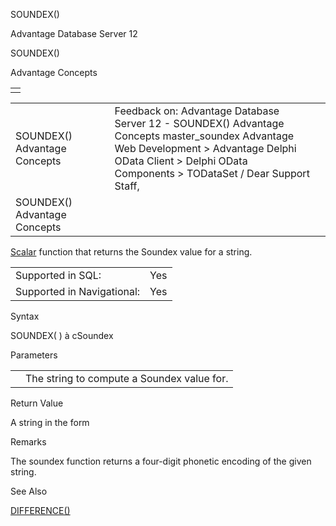 SOUNDEX()




Advantage Database Server 12  

SOUNDEX()

Advantage Concepts

|  |
| --- |
|  |

|  |  |  |  |  |
| --- | --- | --- | --- | --- |
| SOUNDEX()  Advantage Concepts |  |  | Feedback on: Advantage Database Server 12 - SOUNDEX() Advantage Concepts master\_soundex Advantage Web Development > Advantage Delphi OData Client > Delphi OData Components > TODataSet / Dear Support Staff, |  |
| SOUNDEX()  Advantage Concepts |  |  |  |  |

[Scalar](master_supported_scalar_functions.htm) function that returns the Soundex value for a string.

|  |  |
| --- | --- |
| Supported in SQL: | Yes |
| Supported in Navigational: | Yes |

Syntax

SOUNDEX( <cStr> ) à cSoundex

Parameters

|  |  |
| --- | --- |
| <cStr> | The string to compute a Soundex value for. |

Return Value

A string in the form <letter><digit><digit><digit>

Remarks

The soundex function returns a four-digit phonetic encoding of the given string.

See Also

[DIFFERENCE()](master_difference.htm)